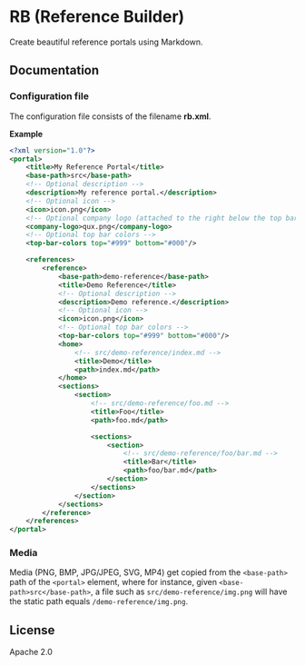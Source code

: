 # RB (Reference Builder)

Create beautiful reference portals using Markdown.

## Documentation

### Configuration file

The configuration file consists of the filename **rb.xml**.

**Example**

```xml
<?xml version="1.0"?>
<portal>
    <title>My Reference Portal</title>
    <base-path>src</base-path>
    <!-- Optional description -->
    <description>My reference portal.</description>
    <!-- Optional icon -->
    <icon>icon.png</icon>
    <!-- Optional company logo (attached to the right below the top bar) -->
    <company-logo>qux.png</company-logo>
    <!-- Optional top bar colors -->
    <top-bar-colors top="#999" bottom="#000"/>

    <references>
        <reference>
            <base-path>demo-reference</base-path>
            <title>Demo Reference</title>
            <!-- Optional description -->
            <description>Demo reference.</description>
            <!-- Optional icon -->
            <icon>icon.png</icon>
            <!-- Optional top bar colors -->
            <top-bar-colors top="#999" bottom="#000"/>
            <home>
                <!-- src/demo-reference/index.md -->
                <title>Demo</title>
                <path>index.md</path>
            </home>
            <sections>
                <section>
                    <!-- src/demo-reference/foo.md -->
                    <title>Foo</title>
                    <path>foo.md</path>

                    <sections>
                        <section>
                            <!-- src/demo-reference/foo/bar.md -->
                            <title>Bar</title>
                            <path>foo/bar.md</path>
                        </section>
                    </sections>
                </section>
            </sections>
        </reference>
    </references>
</portal>
```

### Media

Media (PNG, BMP, JPG/JPEG, SVG, MP4) get copied from the `<base-path>` path of the `<portal>` element, where for instance, given `<base-path>src</base-path>`, a file such as `src/demo-reference/img.png` will have the static path equals `/demo-reference/img.png`.

## License

Apache 2.0